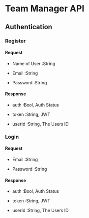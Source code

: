 # Team Manager API

## Authentication

### Register

#### Request

- Name of User :String

- Email :String
  
- Password :String
  
#### Response

- auth :Bool, Auth Status
  
- token :String, JWT

- userId :String, The Users ID

### Login

#### Request

- Email :String
  
- Password :String

#### Response

- auth :Bool, Auth Status
  
- token :String, JWT

- userId :String, The Users ID
  